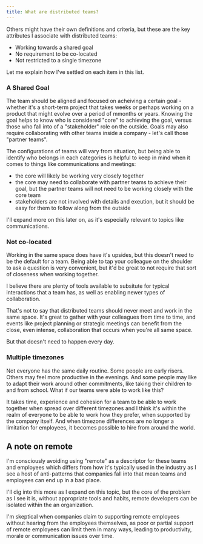 ```yaml
---
title: What are distributed teams?
---
```


Others might have their own definitions and criteria, but these are the key
attributes I associate with distributed teams:

- Working towards a shared goal
- No requirement to be co-located
- Not restricted to a single timezone

Let me explain how I've settled on each item in this list.

### A Shared Goal

The team should be aligned and focused on acheiving a certain goal - whether
it's a short-term project that takes weeks or perhaps working on a product that
might evolve over a period of mmonths or years. Knowing the goal helps to know
who is considered "core" to achieving the goal, versus those who fall into of a
"stakeholder" role on the outside. Goals may also require collaborating with
other teams inside a company - let's call those "partner teams".

The configurations of teams will vary from situation, but being able to identify
who belongs in each categories is helpful to keep in mind when it comes to
things like communications and meetings:

- the core will likely be working very closely together
- the core may need to collaborate with partner teams to achieve their goal,
  but the partner teams will not need to be working closely with the core team
- stakeholders are not involved with details and exeution, but it should be
  easy for them to follow along from the outside

I'll expand more on this later on, as it's especially relevant to topics like
communications.

### Not co-located

Working in the same space does have it's upsides, but this doesn't need to be
the default for a team. Being able to tap your colleague on the shoulder to ask
a question is very convenient, but it'd be great to not require that sort of
closeness when working together.

I believe there are plenty of tools available to subsitute for typical
interactions that a team has, as well as enabling newer types of collaboration.

That's not to say that distributed teams should never meet and work in the same
space. It's great to gather with your colleagues from time to time, and events
like project planning or strategic meetings can benefit from the close, even
intense, collaboration that occurs when you're all same space.

But that doesn't need to happen every day.

### Multiple timezones

Not everyone has the same daily routine. Some people are early risers. Others
may feel more productive in the evenings. And some people may like to adapt
their work around other commitments, like taking their children to and from
school. What if our teams were able to work like this?

It takes time, experience and cohesion for a team to be able to work together
when spread over different timezones and I think it's within the realm of
everyone to be able to work how they prefer, when supported by the company
itself. And when timezone differences are no longer a limitation for employees,
it becomes possible to hire from around the world.

## A note on remote

I'm consciously avoiding using "remote" as a descriptor for these teams and
employees which differs from how it's typically used in the industry as I see a
host of anti-patterns that companies fall into that mean teams and employees can
end up in a bad place.

I'll dig into this more as I expand on this topic, but the core of the problem
as I see it is, without appropriate tools and habits, remote developers can be
isolated within the an organization.

I'm skeptical when companies claim to supporting remote employees without
hearing from the employees themselves, as poor or partial support of remote
employees can limit them in many ways, leading to productivity, morale or
communication issues over time.
